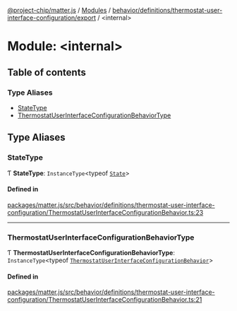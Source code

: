 [@project-chip/matter.js](../README.md) / [Modules](../modules.md) / [behavior/definitions/thermostat-user-interface-configuration/export](behavior_definitions_thermostat_user_interface_configuration_export.md) / \<internal\>

# Module: \<internal\>

## Table of contents

### Type Aliases

- [StateType](behavior_definitions_thermostat_user_interface_configuration_export._internal_.md#statetype)
- [ThermostatUserInterfaceConfigurationBehaviorType](behavior_definitions_thermostat_user_interface_configuration_export._internal_.md#thermostatuserinterfaceconfigurationbehaviortype)

## Type Aliases

### StateType

Ƭ **StateType**: `InstanceType`\<typeof [`State`](../classes/behavior_definitions_thermostat_user_interface_configuration_export.ThermostatUserInterfaceConfigurationServer.md#state-1)\>

#### Defined in

[packages/matter.js/src/behavior/definitions/thermostat-user-interface-configuration/ThermostatUserInterfaceConfigurationBehavior.ts:23](https://github.com/project-chip/matter.js/blob/5f71eedebdb9fa54338bde320c311bb359b7455d/packages/matter.js/src/behavior/definitions/thermostat-user-interface-configuration/ThermostatUserInterfaceConfigurationBehavior.ts#L23)

___

### ThermostatUserInterfaceConfigurationBehaviorType

Ƭ **ThermostatUserInterfaceConfigurationBehaviorType**: `InstanceType`\<typeof [`ThermostatUserInterfaceConfigurationBehavior`](behavior_definitions_thermostat_user_interface_configuration_export.md#thermostatuserinterfaceconfigurationbehavior)\>

#### Defined in

[packages/matter.js/src/behavior/definitions/thermostat-user-interface-configuration/ThermostatUserInterfaceConfigurationBehavior.ts:21](https://github.com/project-chip/matter.js/blob/5f71eedebdb9fa54338bde320c311bb359b7455d/packages/matter.js/src/behavior/definitions/thermostat-user-interface-configuration/ThermostatUserInterfaceConfigurationBehavior.ts#L21)
